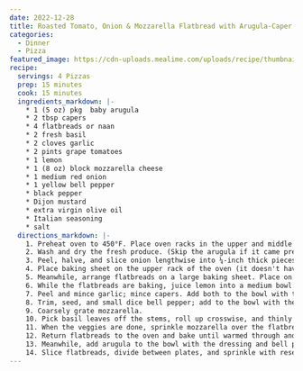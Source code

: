 ```yaml
---
date: 2022-12-28
title: Roasted Tomato, Onion & Mozzarella Flatbread with Arugula-Caper Salad
categories:
  - Dinner
  - Pizza
featured_image: https://cdn-uploads.mealime.com/uploads/recipe/thumbnail/2200/presentation_e05d2589-f7d8-4014-8080-8324127bb3af.jpeg
recipe:
  servings: 4 Pizzas
  prep: 15 minutes
  cook: 15 minutes
  ingredients_markdown: |-
    * 1 (5 oz) pkg  baby arugula
    * 2 tbsp capers
    * 4 flatbreads or naan
    * 2 fresh basil
    * 2 cloves garlic
    * 2 pints grape tomatoes
    * 1 lemon
    * 1 (8 oz) block mozzarella cheese
    * 1 medium red onion
    * 1 yellow bell pepper
    * black pepper
    * Dijon mustard
    * extra virgin olive oil
    * Italian seasoning
    * salt
  directions_markdown: |-
    1. Preheat oven to 450°F. Place oven racks in the upper and middle positions.
    2. Wash and dry the fresh produce. (Skip the arugula if it came pre-washed.)
    3. Peel, halve, and slice onion lengthwise into ¼-inch thick pieces; halve tomatoes. Transfer both to a baking sheet pan, drizzle with oil, and season with spices. Toss to combine, then spread out in an even layer.
    4. Place baking sheet on the upper rack of the oven (it doesn't have to be fully heated) and roast, tossing halfway through, until veggies soften, about 15 minutes.
    5. Meanwhile, arrange flatbreads on a large baking sheet. Place on the lower rack and bake, flipping halfway through, until slightly crispy, about 8 minutes. Remove from oven and set aside.
    6. While the flatbreads are baking, juice lemon into a medium bowl.
    7. Peel and mince garlic; mince capers. Add both to the bowl with the lemon juice along with oil, Dijon, salt, and pepper; whisk to combine the dressing.
    8. Trim, seed, and small dice bell pepper; add to the bowl with the dressing and set aside.
    9. Coarsely grate mozzarella.
    10. Pick basil leaves off the stems, roll up crosswise, and thinly slice into ribbons.
    11. When the veggies are done, sprinkle mozzarella over the flatbreads; top with the roasted veggies and half of the basil. (Reserve remaining basil for serving.)
    12. Return flatbreads to the oven and bake until warmed through and cheese is melted, about 5 minutes. Remove from oven.
    13. Meanwhile, add arugula to the bowl with the dressing and bell pepper; toss to combine the salad.
    14. Slice flatbreads, divide between plates, and sprinkle with reserved basil. Serve with salad on the side and enjoy!
---
```

